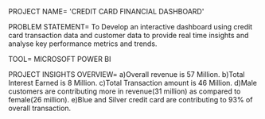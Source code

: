 PROJECT NAME= 'CREDIT CARD FINANCIAL DASHBOARD'

PROBLEM STATEMENT= To Develop an interactive dashboard using credit card transaction data and customer data to provide real time insights and analyse key performance metrics and trends.

TOOL= MICROSOFT POWER BI

PROJECT INSIGHTS OVERVIEW=
a)Overall revenue is 57 Million.
b)Total Interest Earned is 8 Million.
c)Total Transaction amount is 46 Million.
d)Male customers are contributing more in revenue(31 million) as compared to female(26 million).
e)Blue and Silver credit card are contributing to 93% of overall transaction.
